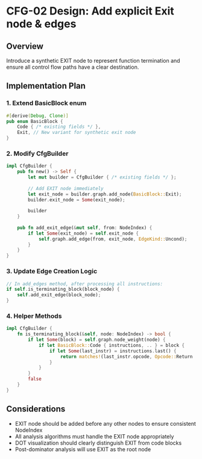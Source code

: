 # CFG-02 Design: Add explicit Exit node & edges

## Overview
Introduce a synthetic EXIT node to represent function termination and ensure all control flow paths have a clear destination.

## Implementation Plan

### 1. Extend BasicBlock enum
```rust
#[derive(Debug, Clone)]
pub enum BasicBlock {
    Code { /* existing fields */ },
    Exit, // New variant for synthetic exit node
}
```

### 2. Modify CfgBuilder
```rust
impl CfgBuilder {
    pub fn new() -> Self {
        let mut builder = CfgBuilder { /* existing fields */ };
        
        // Add EXIT node immediately
        let exit_node = builder.graph.add_node(BasicBlock::Exit);
        builder.exit_node = Some(exit_node);
        
        builder
    }
    
    pub fn add_exit_edge(&mut self, from: NodeIndex) {
        if let Some(exit_node) = self.exit_node {
            self.graph.add_edge(from, exit_node, EdgeKind::Uncond);
        }
    }
}
```

### 3. Update Edge Creation Logic
```rust
// In add_edges method, after processing all instructions:
if self.is_terminating_block(block_node) {
    self.add_exit_edge(block_node);
}
```

### 4. Helper Methods
```rust
impl CfgBuilder {
    fn is_terminating_block(&self, node: NodeIndex) -> bool {
        if let Some(block) = self.graph.node_weight(node) {
            if let BasicBlock::Code { instructions, .. } = block {
                if let Some(last_instr) = instructions.last() {
                    return matches!(last_instr.opcode, Opcode::Return | Opcode::Throw);
                }
            }
        }
        false
    }
}
```

## Considerations
- EXIT node should be added before any other nodes to ensure consistent NodeIndex
- All analysis algorithms must handle the EXIT node appropriately
- DOT visualization should clearly distinguish EXIT from code blocks
- Post-dominator analysis will use EXIT as the root node 